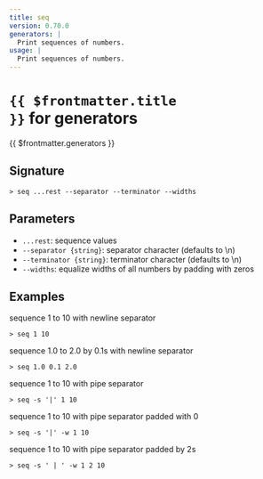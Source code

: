 ```yaml
---
title: seq
version: 0.70.0
generators: |
  Print sequences of numbers.
usage: |
  Print sequences of numbers.
---
```


# <code>{{ $frontmatter.title }}</code> for generators

<div class='command-title'>{{ $frontmatter.generators }}</div>

## Signature

```> seq ...rest --separator --terminator --widths```

## Parameters

 -  `...rest`: sequence values
 -  `--separator {string}`: separator character (defaults to \n)
 -  `--terminator {string}`: terminator character (defaults to \n)
 -  `--widths`: equalize widths of all numbers by padding with zeros

## Examples

sequence 1 to 10 with newline separator
```shell
> seq 1 10
```

sequence 1.0 to 2.0 by 0.1s with newline separator
```shell
> seq 1.0 0.1 2.0
```

sequence 1 to 10 with pipe separator
```shell
> seq -s '|' 1 10
```

sequence 1 to 10 with pipe separator padded with 0
```shell
> seq -s '|' -w 1 10
```

sequence 1 to 10 with pipe separator padded by 2s
```shell
> seq -s ' | ' -w 1 2 10
```
